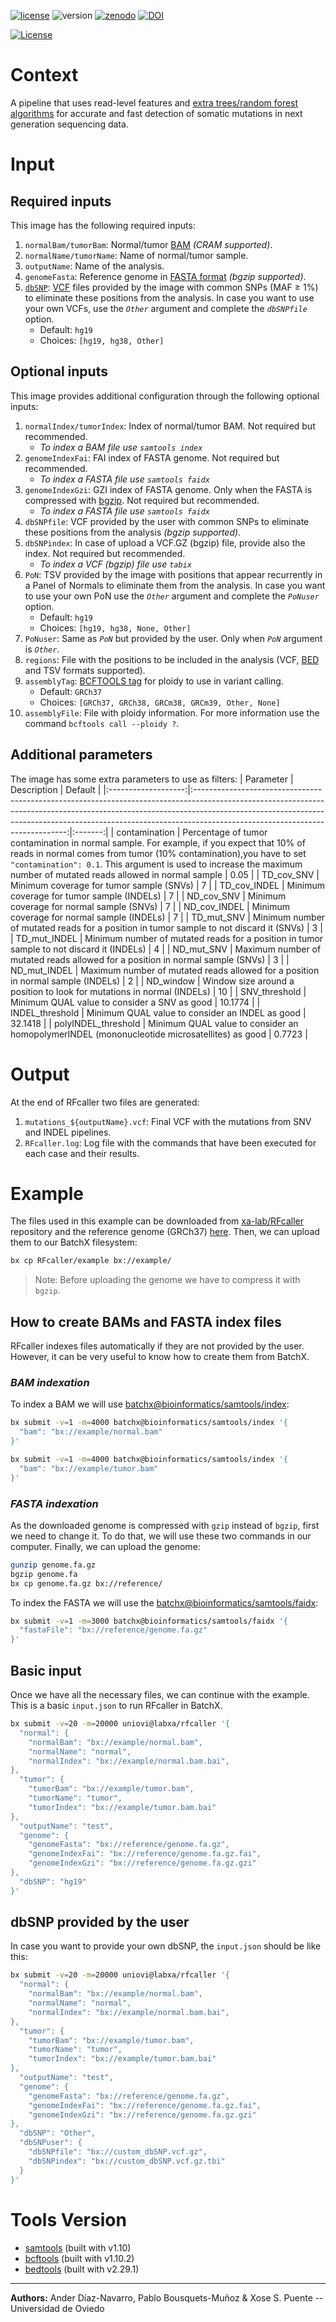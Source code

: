 [![license](https://img.shields.io/badge/license-MIT-yellow.svg)](https://github.com/xa-lab/RFcaller/tree/master/LICENSE) ![version](https://img.shields.io/badge/version-1.1.0-blue) [![zenodo](https://img.shields.io/badge/docs-zenodo-green)](https://zenodo.org/record/7113432#.YzG0Ay8RrSw) [![DOI](https://zenodo.org/badge/doi/10.1101/2022.05.11.491496.svg)](https://doi.org/10.1101/2022.05.11.491496)

[![License](https://images.batchx.io/gh-badge-logo.svg)](https://platform.batchx.io/uniovi/profile)

# Context

A pipeline that uses read-level features and [extra trees/random forest algorithms](https://en.wikipedia.org/wiki/Random_forest) for accurate and fast detection of somatic mutations in next generation sequencing data.

# Input

## Required inputs

This image has the following required inputs:

1. `normalBam/tumorBam`: Normal/tumor [BAM](https://genome.ucsc.edu/FAQ/FAQformat.html#format5.1) *(CRAM supported)*.
2. `normalName/tumorName`: Name of normal/tumor sample.
3. `outputName`: Name of the analysis.
4. `genomeFasta`: Reference genome in [FASTA format](https://blast.ncbi.nlm.nih.gov/Blast.cgi?CMD=Web&PAGE_TYPE=BlastDocs&DOC_TYPE=BlastHelp) *(bgzip supported)*.
5. [`dbSNP`](https://en.wikipedia.org/wiki/DbSNP): [VCF](https://www.ebi.ac.uk/training/online/courses/human-genetic-variation-introduction/variant-identification-and-analysis/understanding-vcf-format/) files provided by the image with common SNPs (MAF ≥ 1%) to eliminate these positions from the analysis. In case you want to use your own VCFs, use the *`Other`* argument and complete the *`dbSNPfile`* option.
    - Default: `hg19`
    - Choices: `[hg19, hg38, Other]`

## Optional inputs

This image provides additional configuration through the following optional inputs:

1. `normalIndex/tumorIndex`: Index of normal/tumor BAM. Not required but recommended.
    - *To index a BAM file use `samtools index`*
2. `genomeIndexFai`: FAI index of FASTA genome. Not required but recommended.
    - *To index a FASTA file use `samtools faidx`*
3. `genomeIndexGzi`: GZI index of FASTA genome. Only when the FASTA is compressed with [bgzip](https://www.htslib.org/doc/bgzip.html). Not required but recommended.
    - *To index a FASTA file use `samtools faidx`*
4. `dbSNPfile`: VCF provided by the user with common SNPs to eliminate these positions from the analysis *(bgzip supported)*.
5. `dbSNPindex`: In case of upload a VCF.GZ (bgzip) file, provide also the index. Not required but recommended.
    - *To index a VCF (bgzip) file use `tabix`*
6. `PoN`: TSV provided by the image with positions that appear recurrently in a Panel of Normals to eliminate them from the analysis. In case you want to use your own PoN use the *`Other`* argument and complete the *`PoNuser`* option.
    - Default: `hg19`
    - Choices: `[hg19, hg38, None, Other]`
7. `PoNuser`: Same as *`PoN`* but provided by the user. Only when *`PoN`* argument is *`Other`*.
8. `regions`: File with the positions to be included in the analysis (VCF, [BED](https://www.ensembl.org/info/website/upload/bed.html) and TSV formats supported).
10. `assemblyTag`: [BCFTOOLS tag](http://samtools.github.io/bcftools/bcftools.html#call) for ploidy to use in variant calling. 
    - Default: `GRCh37`
    - Choices: `[GRCh37, GRCh38, GRCm38, GRCm39, Other, None]`
11. `assemblyFile`: File with ploidy information. For more information use the command `bcftools call --ploidy ?`.

## Additional parameters

The image has some extra parameters to use as filters:
|      Parameter      |                                                                                                                                        Description                                                                                                                                       | Default |
|:-------------------:|:----------------------------------------------------------------------------------------------------------------------------------------------------------------------------------------------------------------------------------------------------------------------------------------:|:-------:|
|    contamination    | Percentage of tumor contamination in normal sample. For example,  if you expect that 10% of reads in normal comes from  tumor (10% contamination),you have to set `"contamination": 0.1`. This argument is used to increase the maximum number of mutated reads allowed in normal sample |   0.05  |
|      TD_cov_SNV     |                                                                                                                         Minimum coverage for tumor sample (SNVs)                                                                                                                         |    7    |
|     TD_cov_INDEL    |                                                                                                                        Minimum coverage for tumor sample (INDELs)                                                                                                                        |    7    |
|      ND_cov_SNV     |                                                                                                                         Minimum coverage for normal sample (SNVs)                                                                                                                        |    7    |
|     ND_cov_INDEL    |                                                                                                                        Minimum coverage for normal sample (INDELs)                                                                                                                       |    7    |
|      TD_mut_SNV     |                                                                                                 Minimum number of mutated reads for a position in tumor sample  to not discard it (SNVs)                                                                                                 |    3    |
|     TD_mut_INDEL    |                                                                                                Minimum number of mutated reads for a position in tumor sample  to not discard it (INDELs)                                                                                                |    4    |
|      ND_mut_SNV     |                                                                                                      Maximum number of mutated reads allowed for a position  in normal sample (SNVs)                                                                                                     |    3    |
|     ND_mut_INDEL    |                                                                                                     Maximum number of mutated reads allowed for a position  in normal sample (INDELs)                                                                                                    |    2    |
|      ND_window      |                                                                                                         Window size around a position to look for mutations  in normal (INDELs)                                                                                                         |    10   |
|    SNV_threshold    |                                                                                                                       Minimum QUAL value to consider a SNV as good                                                                                                                      | 10.1774 |
|   INDEL_threshold   |                                                                                                                     Minimum QUAL value to consider an INDEL as good                                                                                                                     | 32.1418 |
| polyINDEL_threshold |                                                                                                                Minimum QUAL value to consider an homopolymerINDEL (mononucleotide microsatellites) as good                                                                                                               |  0.7723 |

# Output

At the end of RFcaller two files are generated:

1. `mutations_${outputName}.vcf`: Final VCF with the mutations from SNV and INDEL pipelines.
2. `RFcaller.log`: Log file with the commands that have been executed for each case and their results.


# Example

The files used in this example can be downloaded from [xa-lab/RFcaller](https://github.com/xa-lab/RFcaller/tree/master/example) repository and the reference genome (GRCh37) [here](https://dcc.icgc.org/releases/PCAWG/reference_data/pcawg-bwa-mem). Then, we can upload them to our BatchX filesystem:

```bash
bx cp RFcaller/example bx://example/
```

> Note: Before uploading the genome we have to compress it with `bgzip`.

## How to create BAMs and FASTA index files

RFcaller indexes files automatically if they are not provided by the user. However, it can be very useful to know how to create them from BatchX.

### *BAM indexation*

To index a BAM we will use [batchx@bioinformatics/samtools/index](https://platform.batchx.io/batchx/images/bioinformatics%2Fsamtools%2Findex):

```bash
bx submit -v=1 -m=4000 batchx@bioinformatics/samtools/index '{
  "bam": "bx://example/normal.bam"
}'

bx submit -v=1 -m=4000 batchx@bioinformatics/samtools/index '{
  "bam": "bx://example/tumor.bam"
}'
```

### *FASTA indexation*

As the downloaded genome is compressed with `gzip` instead of `bgzip`, first we need to change it. To do that, we will use these two commands in our computer. Finally, we can upload the genome:

```bash
gunzip genome.fa.gz
bgzip genome.fa
bx cp genome.fa.gz bx://reference/
```

To index the FASTA we will use the [batchx@bioinformatics/samtools/faidx](https://platform.batchx.io/batchx/images/bioinformatics%2Fsamtools%2Ffaidx):

```bash
bx submit -v=1 -m=3000 batchx@bioinformatics/samtools/faidx '{
  "fastaFile": "bx://reference/genome.fa.gz"
}'
```

##  Basic input
Once we have all the necessary files, we can continue with the example. This is a basic `input.json` to run RFcaller in BatchX.
```bash
bx submit -v=20 -m=20000 uniovi@labxa/rfcaller '{
  "normal": {
    "normalBam": "bx://example/normal.bam",
    "normalName": "normal",
    "normalIndex": "bx://example/normal.bam.bai",
},
  "tumor": {
    "tumorBam": "bx://example/tumor.bam",
    "tumorName": "tumor",
    "tumorIndex": "bx://example/tumor.bam.bai"
},
  "outputName": "test",
  "genome": {
    "genomeFasta": "bx://reference/genome.fa.gz",
    "genomeIndexFai": "bx://reference/genome.fa.gz.fai",
    "genomeIndexGzi": "bx://reference/genome.fa.gz.gzi"
},
  "dbSNP": "hg19"
}'
```

##  dbSNP provided by the user

In case you want to provide your own dbSNP, the `input.json` should be like this:

```bash
bx submit -v=20 -m=20000 uniovi@labxa/rfcaller '{
  "normal": {
    "normalBam": "bx://example/normal.bam",
    "normalName": "normal",
    "normalIndex": "bx://example/normal.bam.bai",
},
  "tumor": {
    "tumorBam": "bx://example/tumor.bam",
    "tumorName": "tumor",
    "tumorIndex": "bx://example/tumor.bam.bai"
},
  "outputName": "test",
  "genome": {
    "genomeFasta": "bx://reference/genome.fa.gz",
    "genomeIndexFai": "bx://reference/genome.fa.gz.fai",
    "genomeIndexGzi": "bx://reference/genome.fa.gz.gzi"
},
  "dbSNP": "Other",
  "dbSNPuser": {
    "dbSNPfile": "bx://custom_dbSNP.vcf.gz",
    "dbSNPindex": "bx://custom_dbSNP.vcf.gz.tbi"
  }
}'
```

# Tools Version

- [samtools](https://www.htslib.org/doc/1.10/samtools.html) (built with v1.10)
- [bcftools](https://www.htslib.org/doc/1.10/bcftools.html) (built with v1.10.2)
- [bedtools](https://bedtools.readthedocs.io/en/latest/) (built with v2.29.1)

------
**Authors:** Ander Díaz-Navarro, Pablo Bousquets-Muñoz & Xose S. Puente -- Universidad de Oviedo